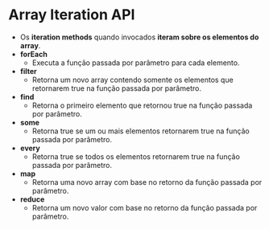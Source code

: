 # Array Iteration API

- Os **iteration methods** quando invocados **iteram sobre os elementos do array**.
- **forEach**
  - Executa a função passada por parâmetro para cada elemento.
- **filter**
  - Retorna um novo array contendo somente os elementos que retornarem true na função passada por parâmetro.
- **find**
  - Retorna o primeiro elemento que retornou true na função passada por parâmetro.
- **some**
  - Retorna true se um ou mais elementos retornarem true na função passada por parâmetro.
- **every**
  - Retorna true se todos os elementos retornarem true na função passada por parâmetro.
- **map**
  - Retorna uma novo array com base no retorno da função passada por parâmetro.
- **reduce**
  - Retorna um novo valor com base no retorno da função passada por parâmetro.
